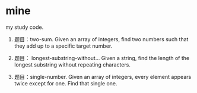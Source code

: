 # mine
my study code.

001. 题目：two-sum. Given an array of integers, find two numbers such that they add up to a specific target number.

003. 题目： longest-substring-without... Given a string, find the length of the longest substring without repeating characters. 

136. 题目：single-number. Given an array of integers, every element appears twice except for one. Find that single one.
